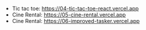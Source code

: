 * Tic tac toe: https://04-tic-tac-toe-react.vercel.app
* Cine Rental: https://05-cine-rental.vercel.app
* Cine Rental: https://06-improved-tasker.vercel.app